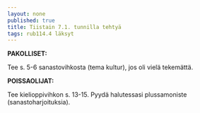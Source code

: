 ```yaml
---
layout: none
published: true
title: Tiistain 7.1. tunnilla tehtyä
tags: rub114.4 läksyt
---
```

**PAKOLLISET:**

Tee s. 5-6 sanastovihkosta (tema kultur), jos oli vielä tekemättä.

**POISSAOLIJAT:**

Tee kielioppivihkon s. 13-15. Pyydä halutessasi plussamoniste (sanastoharjoituksia).
